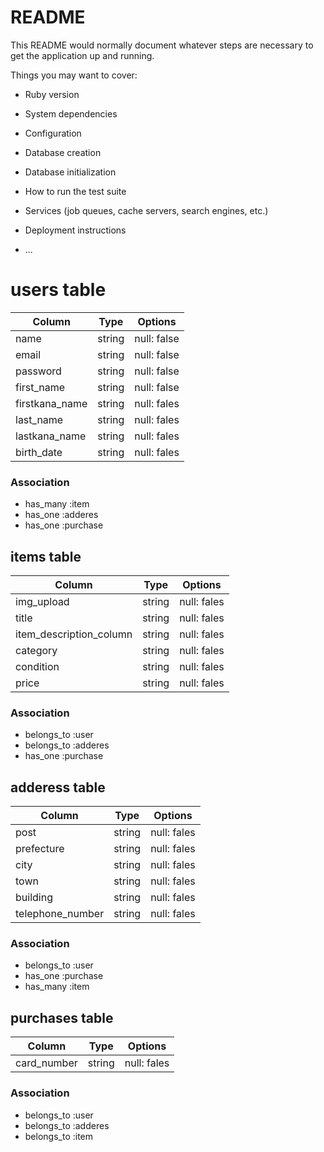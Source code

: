 # README

This README would normally document whatever steps are necessary to get the
application up and running.

Things you may want to cover:

* Ruby version

* System dependencies

* Configuration

* Database creation

* Database initialization

* How to run the test suite

* Services (job queues, cache servers, search engines, etc.)

* Deployment instructions

* ...

# users table

| Column           | Type   | Options     |
| ---------------- | ------ | ----------- |
| name             | string | null: false |
| email            | string | null: false |
| password         | string | null: false |
| first_name       | string | null: false |
| firstkana_name   | string | null: fales |
| last_name        | string | null: fales |
| lastkana_name    | string | null: fales |
| birth_date       | string | null: fales |

### Association

- has_many :item
- has_one :adderes
- has_one :purchase

## items table

| Column                  | Type   | Options     |
| ----------------------- | ------ | ----------- |
| img_upload              | string | null: fales |
| title                   | string | null: fales |
| item_description_column | string | null: fales |
| category                | string | null: fales |
| condition               | string | null: fales |
| price                   | string | null: fales |

### Association

- belongs_to :user
- belongs_to :adderes
- has_one :purchase

## adderess table

| Column                  | Type   | Options     |
| ----------------------- | ------ | ----------- |
| post                    | string | null: fales |
| prefecture              | string | null: fales |
| city                    | string | null: fales |
| town                    | string | null: fales |
| building                | string | null: fales |
| telephone_number        | string | null: fales |

### Association

- belongs_to :user
- has_one :purchase
- has_many :item

## purchases table

| Column                  | Type   | Options     |
| ----------------------- | ------ | ----------- |
| card_number             | string | null: fales |

### Association

- belongs_to :user
- belongs_to :adderes
- belongs_to :item
